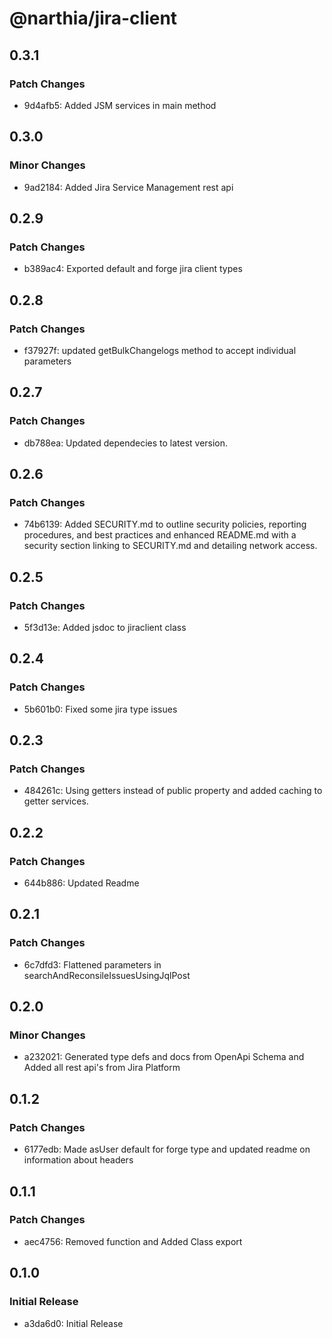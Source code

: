 # @narthia/jira-client

## 0.3.1

### Patch Changes

- 9d4afb5: Added JSM services in main method

## 0.3.0

### Minor Changes

- 9ad2184: Added Jira Service Management rest api

## 0.2.9

### Patch Changes

- b389ac4: Exported default and forge jira client types

## 0.2.8

### Patch Changes

- f37927f: updated getBulkChangelogs method to accept individual parameters

## 0.2.7

### Patch Changes

- db788ea: Updated dependecies to latest version.

## 0.2.6

### Patch Changes

- 74b6139: Added SECURITY.md to outline security policies, reporting procedures, and best practices and enhanced README.md with a security section linking to SECURITY.md and detailing network access.

## 0.2.5

### Patch Changes

- 5f3d13e: Added jsdoc to jiraclient class

## 0.2.4

### Patch Changes

- 5b601b0: Fixed some jira type issues

## 0.2.3

### Patch Changes

- 484261c: Using getters instead of public property and added caching to getter services.

## 0.2.2

### Patch Changes

- 644b886: Updated Readme

## 0.2.1

### Patch Changes

- 6c7dfd3: Flattened parameters in searchAndReconsileIssuesUsingJqlPost

## 0.2.0

### Minor Changes

- a232021: Generated type defs and docs from OpenApi Schema and Added all rest api's from Jira Platform

## 0.1.2

### Patch Changes

- 6177edb: Made asUser default for forge type and updated readme on information about headers

## 0.1.1

### Patch Changes

- aec4756: Removed function and Added Class export

## 0.1.0

### Initial Release

- a3da6d0: Initial Release

